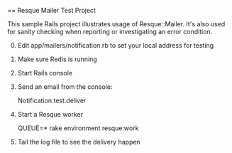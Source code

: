 == Resque Mailer Test Project

This sample Rails project illustrates usage of Resque::Mailer.
It's also used for sanity checking when reporting or investigating
an error condition.

0. Edit app/mailers/notification.rb to set your local address for testing
1. Make sure Redis is running
2. Start Rails console
3. Send an email from the console:

    Notification.test.deliver

4. Start a Resque worker

    QUEUE=* rake environment resque:work

6. Tail the log file to see the delivery happen
